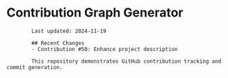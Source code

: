 # Contribution Graph Generator
            
            Last updated: 2024-11-19
            
            ## Recent Changes
            - Contribution #50: Enhance project description
            
            This repository demonstrates GitHub contribution tracking and commit generation.
        